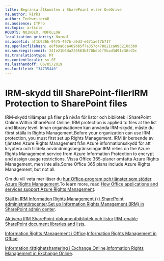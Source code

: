 ```yaml
---
title: Begränsa åtkomsten i SharePoint eller OneDrive
ms.author: kirks
author: Techwriter40
ms.audience: ITPro
ms.topic: article
ROBOTS: NOINDEX, NOFOLLOW
localization_priority: Normal
ms.assetid: af1b936b-0475-497b-a6d3-e671aef7b717
ms.openlocfilehash: e8fb9a6ca409bb5f7a357c478821ca093210d3b0
ms.sourcegitcommit: 241e21b6da226563bf70bdb1f5bad3d91c38cd2c
ms.translationtype: MT
ms.contentlocale: sv-SE
ms.lasthandoff: 06/05/2019
ms.locfileid: "34735440"
---
```

# <a name="irm-protection-to-sharepoint-files"></a><span data-ttu-id="1d526-102">IRM-skydd till SharePoint-filer</span><span class="sxs-lookup"><span data-stu-id="1d526-102">IRM Protection to SharePoint files</span></span>


<span data-ttu-id="1d526-103">IRM-skydd tillämpas på filer på nivån för listor och bibliotek i SharePoint Online.</span><span class="sxs-lookup"><span data-stu-id="1d526-103">Within SharePoint Online, IRM protection is applied to files at the list and library level.</span></span> <span data-ttu-id="1d526-104">Innan organisationen kan använda IRM-skydd, måste du först ställa in Rights Management.</span><span class="sxs-lookup"><span data-stu-id="1d526-104">Before your organization can use IRM protection, you must first set up Rights Management.</span></span> <span data-ttu-id="1d526-105">IRM är beroende av tjänsten Azure Rights Management från Azure informationsskydd för att kryptera och tilldela användningsbegränsningar.</span><span class="sxs-lookup"><span data-stu-id="1d526-105">IRM relies on the Azure Rights Management service from Azure Information Protection to encrypt and assign usage restrictions.</span></span> <span data-ttu-id="1d526-106">Vissa Office 365-planer omfatta Azure Rights Management, men inte alla.</span><span class="sxs-lookup"><span data-stu-id="1d526-106">Some Office 365 plans include Azure Rights Management, but not all.</span></span> 

<span data-ttu-id="1d526-107">Om du vill veta mer läser du [hur Office-program och tjänster som stöder Azure Rights Management](https://docs.microsoft.com/azure/information-protection/understand-explore/office-apps-services-support).</span><span class="sxs-lookup"><span data-stu-id="1d526-107">To learn more, read [How Office applications and services support Azure Rights Management](https://docs.microsoft.com/azure/information-protection/understand-explore/office-apps-services-support).</span></span>

<span data-ttu-id="1d526-108">[Ställ in IRM Information Rights Management () i SharePoint administratörscenter](https://docs.microsoft.com/en-us/office365/securitycompliance/set-up-irm-in-sp-admin-center).</span><span class="sxs-lookup"><span data-stu-id="1d526-108">[Set up Information Rights Management (IRM) in SharePoint admin center](https://docs.microsoft.com/en-us/office365/securitycompliance/set-up-irm-in-sp-admin-center).</span></span>

<span data-ttu-id="1d526-109">[Aktivera IRM SharePoint-dokumentbibliotek och listor](https://docs.microsoft.com/en-us/office365/securitycompliance/set-up-irm-in-sp-admin-center#irm-enable-sharepoint-document-libraries-and-lists).</span><span class="sxs-lookup"><span data-stu-id="1d526-109">[IRM-enable SharePoint document libraries and lists](https://docs.microsoft.com/en-us/office365/securitycompliance/set-up-irm-in-sp-admin-center#irm-enable-sharepoint-document-libraries-and-lists).</span></span>

<span data-ttu-id="1d526-110">[Information Rights Management i Office](https://support.office.com/en-US/Article/Information-Rights-Management-in-Office-c7a70797-6b1e-493f-acf7-92a39b85e30c).</span><span class="sxs-lookup"><span data-stu-id="1d526-110">[Information Rights Management in Office](https://support.office.com/en-US/Article/Information-Rights-Management-in-Office-c7a70797-6b1e-493f-acf7-92a39b85e30c).</span></span>

<span data-ttu-id="1d526-111">[Information rättighetshantering i Exchange Online](https://docs.microsoft.com/en-us/office365/SecurityCompliance/information-rights-management-in-exchange-online).</span><span class="sxs-lookup"><span data-stu-id="1d526-111">[Information Rights Management in Exchange Online](https://docs.microsoft.com/en-us/office365/SecurityCompliance/information-rights-management-in-exchange-online).</span></span>


